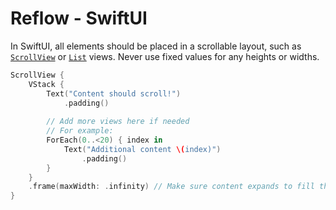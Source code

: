 # Reflow - SwiftUI

In SwiftUI, all elements should be placed in a scrollable layout, such as [`ScrollView`](https://developer.apple.com/documentation/swiftui/scrollview) or [`List`](https://developer.apple.com/documentation/swiftui/list) views. Never use fixed values for any heights or widths.

```swift
ScrollView {
    VStack {
        Text("Content should scroll!")
            .padding()
        
        // Add more views here if needed
        // For example:
        ForEach(0..<20) { index in
            Text("Additional content \(index)")
                .padding()
        }
    }
    .frame(maxWidth: .infinity) // Make sure content expands to fill the scrollable area
}
```
